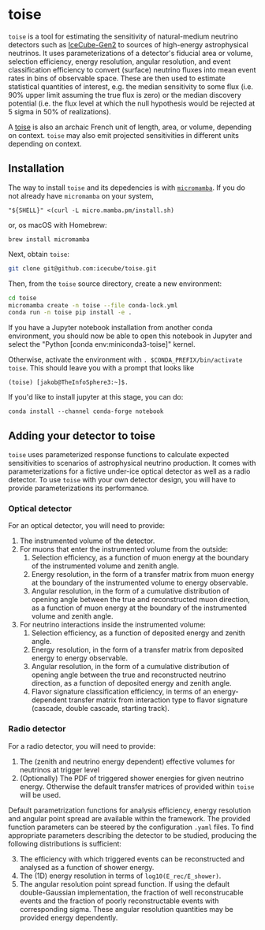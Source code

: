 # toise

`toise` is a tool for estimating the sensitivity of natural-medium
neutrino detectors such as [IceCube-Gen2](https://www.icecube-gen2.de/) to
sources of high-energy astrophysical neutrinos. It uses parameterizations of a
detector's fiducial area or volume, selection efficiency, energy resolution,
angular resolution, and event classification efficiency to convert (surface)
neutrino fluxes into mean event rates in bins of observable space. These are
then used to estimate statistical quantities of interest, e.g. the median
sensitivity to some flux (i.e. 90% upper limit assuming the true flux is zero)
or the median discovery potential (i.e. the flux level at which the null
hypothesis would be rejected at 5 sigma in 50% of realizations).

A [toise](https://en.wikipedia.org/wiki/Toise) is also an archaic French unit of
length, area, or volume, depending on context. `toise` may also emit projected
sensitivities in different units depending on context.

## Installation

The way to install `toise` and its depedencies is
with [`micromamba`](https://mamba.readthedocs.io/en/latest/installation/micromamba-installation.html). If you do not already have `micromamba` on your system,

```console
"${SHELL}" <(curl -L micro.mamba.pm/install.sh)
```

or, os macOS with Homebrew:

```console
brew install micromamba
```

Next, obtain `toise`:

```sh
git clone git@github.com:icecube/toise.git
```

Then, from the `toise` source directory, create a new environment:
```sh
cd toise
micromamba create -n toise --file conda-lock.yml
conda run -n toise pip install -e .
```

If you have a Jupyter notebook installation from another conda environment, you should now be able to open this notebook in Jupyter and select the "Python [conda env:miniconda3-toise]" kernel.

Otherwise, activate the environment with `. $CONDA_PREFIX/bin/activate toise`. This should leave you with a prompt that looks like
```
(toise) [jakob@TheInfoSphere3:~]$.
```

If you'd like to install jupyter at this stage, you can do: 
```
conda install --channel conda-forge notebook
```

## Adding your detector to toise

`toise` uses parameterized response functions to calculate expected
sensitivities to scenarios of astrophysical neutrino production. It comes with
parameterizations for a fictive under-ice optical detector as well as a radio
detector. To use `toise` with your own detector design, you will have to provide
parameterizations its performance.

### Optical detector

For an optical detector, you will need to provide:

1. The instrumented volume of the detector.
2. For muons that enter the instrumented volume from the outside:
    1. Selection efficiency, as a function of muon energy at the boundary of the
       instrumented volume and zenith angle.
    2. Energy resolution, in the form of a transfer matrix from muon energy at
       the boundary of the instrumented volume to energy observable.
    3. Angular resolution, in the form of a cumulative distribution of opening
       angle between the true and reconstructed muon direction, as a function of
       muon energy at the boundary of the instrumented volume and zenith angle.
3. For neutrino interactions inside the instrumented volume:
    1. Selection efficiency, as a function of deposited energy and zenith angle.
    2. Energy resolution, in the form of a transfer matrix from deposited energy
       to energy observable.
    3. Angular resolution, in the form of a cumulative distribution of opening
       angle between the true and reconstructed neutrino direction, as a
       function of deposited energy and zenith angle.
    4. Flavor signature classification efficiency, in terms of an
       energy-dependent transfer matrix from interaction type to flavor
       signature (cascade, double cascade, starting track).

### Radio detector

For a radio detector, you will need to provide:

1. The (zenith and neutrino energy dependent) effective volumes for neutrinos at trigger level
2. (Optionally) The PDF of triggered shower energies for given neutrino energy.
   Otherwise the default transfer matrices of provided within `toise` will be used.

Default parametrization functions for analysis efficiency, energy resolution and angular point spread are
available within the framework. The provided function parameters can be steered by the configuration `.yaml` files.
To find appropriate parameters describing the detector to be studied, producing the following distributions is sufficient:

3. The efficiency with which triggered events can be reconstructed and analysed as a function of shower energy.
4. The (1D) energy resolution in terms of `log10(E_rec/E_shower)`.
5. The angular resolution point spread function. If using the default double-Gaussian implementation,
   the fraction of well reconstrucable events and the fraction of poorly reconstructable events with corresponding sigma.
   These angular resolution quantities may be provided energy dependently.
